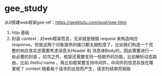 # gee_study
从0搭建web框架gee
ref：https://geektutu.com/post/gee.html

1. http 基础
2. 封装 context : 对web框架而言，无非就是根据 request 来构造响应response。但是这两个对象提供的接口都太细粒度了，比如我们构造一个完整的响应其实还需要考虑消息头Header 和 消息体Body的。因此需要进行一些必要的封装
。初次之外，框架还需要支持一些额外的功能，比如解析动态路由，比如 /hello/:name ，再比如框架要支持中间件，中间件的信息存放在哪里呢？ context 随着每个请求的出现而产生，请求的结束而销毁
    
